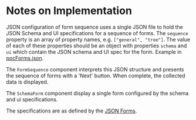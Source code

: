 # Notes on Implementation

JSON configuration of form sequence uses a single JSON file to hold
the JSON Schema and UI specifications for a sequence of forms. 
The `sequence` property is an array of property names, e.g. `["general", "tree"]`. 
The value of each of these properties should be an object with
properties `schema` and `ui` which contain the JSON schema and UI 
spec for the form. Example in [pocForms.json](../src/schema/pocForms.json).

The `FormSequence` component interprets this JSON structure and presents the
sequence of forms with a 'Next' button. When complete, the collected data
is displayed. 

The `SchemaForm` component display a single form configured by the schema
and ui specifications.  

The specifications are as defined by the [JSON Forms](https://jsonforms.io/). 


